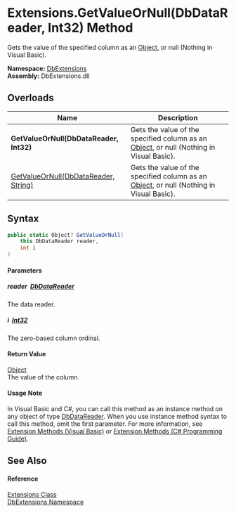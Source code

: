 Extensions.GetValueOrNull(DbDataReader, Int32) Method
=====================================================
Gets the value of the specified column as an [Object][1], or null (Nothing in Visual Basic).
  
**Namespace:** [DbExtensions][2]  
**Assembly:** DbExtensions.dll

Overloads
---------

| Name                                      | Description                                                                                  |
| ----------------------------------------- | -------------------------------------------------------------------------------------------- |
| **GetValueOrNull(DbDataReader, Int32)**   | Gets the value of the specified column as an [Object][1], or null (Nothing in Visual Basic). |
| [GetValueOrNull(DbDataReader, String)][3] | Gets the value of the specified column as an [Object][1], or null (Nothing in Visual Basic). |


Syntax
------

```csharp
public static Object? GetValueOrNull(
	this DbDataReader reader,
	int i
)
```

#### Parameters

##### *reader*  [DbDataReader][4]
The data reader.

##### *i*  [Int32][5]
The zero-based column ordinal.

#### Return Value
[Object][1]  
The value of the column.
#### Usage Note
In Visual Basic and C#, you can call this method as an instance method on any object of type [DbDataReader][4]. When you use instance method syntax to call this method, omit the first parameter. For more information, see [Extension Methods (Visual Basic)][6] or [Extension Methods (C# Programming Guide)][7].

See Also
--------

#### Reference
[Extensions Class][8]  
[DbExtensions Namespace][2]  

[1]: https://learn.microsoft.com/dotnet/api/system.object
[2]: ../README.md
[3]: GetValueOrNull_1.md
[4]: https://learn.microsoft.com/dotnet/api/system.data.common.dbdatareader
[5]: https://learn.microsoft.com/dotnet/api/system.int32
[6]: https://docs.microsoft.com/dotnet/visual-basic/programming-guide/language-features/procedures/extension-methods
[7]: https://docs.microsoft.com/dotnet/csharp/programming-guide/classes-and-structs/extension-methods
[8]: README.md